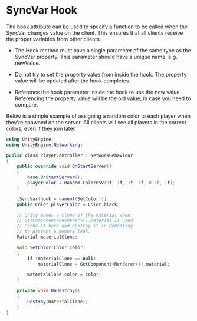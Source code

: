 # SyncVar Hook

The hook attribute can be used to specify a function to be called when the SyncVar changes value on the client.  This ensures that all clients receive the proper variables from other clients.

-   The Hook method must have a single parameter of the same type as the SyncVar property.  This parameter should have a unique name, e.g. newValue.

-   Do not try to set the property value from inside the hook.  The property value will be updated after the hook completes.

-   Reference the hook parameter inside the hook to use the new value.  Referencing the property value will be the old value, in case you need to compare.

Below is a simple example of assigning a random color to each player when they're spawned on the server.  All clients will see all players in the correct colors, even if they join later.

``` cs
using UnityEngine;
using UnityEngine.Networking;

public class PlayerController : NetworkBehaviour
{
    public override void OnStartServer()
    {
        base.OnStartServer();
        playerColor = Random.ColorHSV(0f, 1f, 1f, 1f, 0.5f, 1f);
    }

    [SyncVar(hook = nameof(SetColor))]
    public Color playerColor = Color.black;

    // Unity makes a clone of the material when
    // GetComponent<Renderer>().material is used.
    // Cache it here and Destroy it in OnDestroy
    // to prevent a memory leak.
    Material materialClone;

    void SetColor(Color color)
    {
        if (materialClone == null)
            materialClone = GetComponent<Renderer>().material;

        materialClone.color = color;
    }

    private void OnDestroy()
    {
        Destroy(materialClone);
    }
}
```
